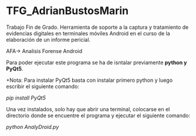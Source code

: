 # TFG_AdrianBustosMarin
Trabajo Fin de Grado. Herramienta de soporte a la captura y tratamiento de evidencias digitales en terminales móviles Android en el curso de la elaboración de un informe pericial.

AFA-> Analisis Forense Android

Para poder ejecutar este programa se ha de isntalar previamente **python y PyQt5**.

+Nota: Para instalar PyQt5 basta con instalar primero python y luego escribir el siguiente comando:

  *pip install PyQt5*

Una vez instalados, solo hay que abrir una terminal, colocarse en el directorio donde se encuentre el programa y ejecutar el siguiente comando:

  *python AnalyDroid.py*
